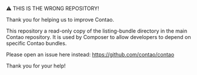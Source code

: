 ⚠ THIS IS THE WRONG REPOSITORY!

Thank you for helping us to improve Contao.

This repository a read-only copy of the listing-bundle directory in the main
Contao repository. It is used by Composer to allow developers to depend on
specific Contao bundles.

Please open an issue here instead: https://github.com/contao/contao

Thank you for your help!
